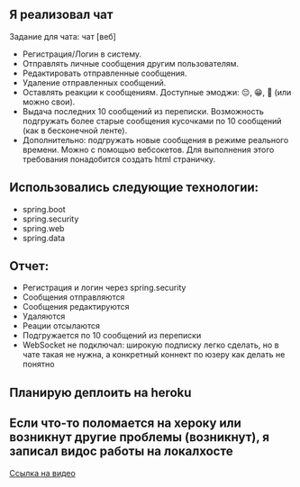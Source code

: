 ## Я реализовал чат ##
Задание для чата:
чат [веб]
* Регистрация/Логин в систему.
* Отправлять личные сообщения другим пользователям. 
* Редактировать отправленные сообщения.
* Удаление отправленных сообщений.
* Оставлять реакции к сообщениям. Доступные эмоджи: 😔, 😁, 💩 (или можно свои).
* Выдача последних 10 сообщений из переписки. Возможность подгружать более старые сообщения кусочками по 10 сообщений (как в бесконечной ленте).
* Дополнительно: подгружать новые сообщения в режиме реального времени. Можно с помощью вебсокетов. Для выполнения этого требования понадобится создать html страничку.
       

## Использовались следующие технологии: ##
* spring.boot
* spring.security
* spring.web
* spring.data

## Отчет: ##
* Регистрация и логин через spring.security
* Сообщения отправляются
* Сообщения редактируются
* Удаляются
* Реации отсылаются
* Подгружается по 10 сообщений из переписки
* WebSocket не подключал: широкую подписку легко сделать, но в чате такая не нужна, а конкретный коннект по юзеру как делать не понятно
                                 
## Планирую деплоить на heroku ##
## Если что-то поломается на хероку или возникнут другие проблемы (возникнут), я записал видос работы на локалхосте ##
[Ссылка на видео](https://drive.google.com/file/d/1TWBWjqZxiWiMekLb8p3es5jv-zxTU1PQ/view?usp=sharing)
